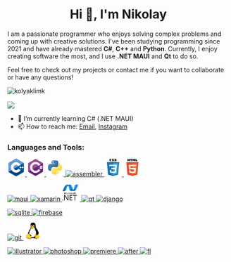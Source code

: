 <h1 align="center">Hi 👋, I'm Nikolay</h1>

I am a passionate programmer who enjoys solving complex problems and coming up with creative solutions. I've been studying programming since 2021 and have already mastered **C#**, **C++** and **Python**. Currently, I enjoy creating software the most, and I use **.NET MAUI** and **Qt** to do so.

Feel free to check out my projects or contact me if you want to collaborate or have any questions!

<p align="left"> <img src="https://komarev.com/ghpvc/?username=kolyaklimk&label=Profile%20views&color=b40e0e&style=flat" alt="kolyaklimk" /></p>

<p><img align="center" src="https://github-readme-stats.vercel.app/api/top-langs?username=kolyaklimk&show_icons=true&theme=dark&locale=en&layout=compact"/></p>

- 🌱 I’m currently learning C# (.NET MAUI)
- 📫 How to reach me: [Email](mailto:kolyaklimk@gmail.com), [Instagram](https://instagram.com/klimkovich_kolya)

<h3 align="left">Languages and Tools:</h3>
<p> 
  <a href="https://www.w3schools.com/cpp/" target="_blank" rel="noreferrer"> 
    <img src="https://raw.githubusercontent.com/devicons/devicon/master/icons/cplusplus/cplusplus-original.svg" alt="cplusplus" width="40" height="40"/> 
  </a> 
  
  <a href="https://www.w3schools.com/cs/" target="_blank" rel="noreferrer"> 
    <img src="https://raw.githubusercontent.com/devicons/devicon/master/icons/csharp/csharp-original.svg" alt="csharp" width="40" height="40"/> 
  </a>
  
  <a href="https://www.python.org" target="_blank" rel="noreferrer"> 
  <img src="https://raw.githubusercontent.com/devicons/devicon/master/icons/python/python-original.svg" alt="python" width="40" height="40"/> 
  </a> 
  
  <a href="https://ru.wikipedia.org/wiki/%D0%90%D1%81%D1%81%D0%B5%D0%BC%D0%B1%D0%BB%D0%B5%D1%80" target="_blank" rel="noreferrer"> 
  <img src="https://cdn.hackr.io/uploads/topics_svg/1515163329FBBk5SGRAt.svg" alt="assembler" width="40" height="40"/> 
  </a> 
  
  <a href="https://www.w3schools.com/css/" target="_blank" rel="noreferrer"> 
    <img src="https://raw.githubusercontent.com/devicons/devicon/master/icons/css3/css3-original-wordmark.svg" alt="css3" width="40" height="40"/>
  </a>

  <a href="https://www.w3.org/html/" target="_blank" rel="noreferrer"> 
  <img src="https://raw.githubusercontent.com/devicons/devicon/master/icons/html5/html5-original-wordmark.svg" alt="html5" width="40" height="40"/> 
  </a>  
</p>

<p>     
  <a href="https://learn.microsoft.com/en-us/dotnet/maui/" target="_blank" rel="noreferrer">
    <img src="https://f4n3x6c5.stackpathcdn.com/UploadFile/MinorCatImages/dotnet-maui_052650088.png" alt="maui" width="40" height="40"/> 
  </a> 
   
  <a href="https://dotnet.microsoft.com/apps/xamarin" target="_blank" rel="noreferrer"> 
  <img src="https://raw.githubusercontent.com/detain/svg-logos/780f25886640cef088af994181646db2f6b1a3f8/svg/xamarin.svg" alt="xamarin" width="40" height="40"/> 
  </a>   
  
  <a href="https://dotnet.microsoft.com/" target="_blank" rel="noreferrer">
    <img src="https://raw.githubusercontent.com/devicons/devicon/master/icons/dot-net/dot-net-original-wordmark.svg" alt="dotnet" width="40" height="40"/>
  </a>
    
  <a href="https://www.qt.io/" target="_blank" rel="noreferrer"> 
  <img src="https://upload.wikimedia.org/wikipedia/commons/0/0b/Qt_logo_2016.svg" alt="qt" width="40" height="40"/>
  </a>     
  
  <a href="https://www.djangoproject.com/" target="_blank" rel="noreferrer">
    <img src="https://cdn.worldvectorlogo.com/logos/django.svg" alt="django" width="40" height="40"/> 
  </a> 
</p>

<p>   
  <a href="https://www.sqlite.org/" target="_blank" rel="noreferrer"> 
  <img src="https://www.vectorlogo.zone/logos/sqlite/sqlite-icon.svg" alt="sqlite" width="40" height="40"/> 
  </a> 

  <a href="https://firebase.google.com/" target="_blank" rel="noreferrer"> 
  <img src="https://www.vectorlogo.zone/logos/firebase/firebase-icon.svg" alt="firebase" width="40" height="40"/> 
  </a>    
</p>

<p>     
  <a href="https://git-scm.com/" target="_blank" rel="noreferrer"> 
  <img src="https://www.vectorlogo.zone/logos/git-scm/git-scm-icon.svg" alt="git" width="40" height="40"/> 
  </a> 

  <a href="https://www.linux.org/" target="_blank" rel="noreferrer"> 
  <img src="https://raw.githubusercontent.com/devicons/devicon/master/icons/linux/linux-original.svg" alt="linux" width="40" height="40"/> 
  </a>   
</p>

<p>     
  <a href="https://www.adobe.com/in/products/illustrator.html" target="_blank" rel="noreferrer">
  <img src="https://upload.wikimedia.org/wikipedia/commons/f/fb/Adobe_Illustrator_CC_icon.svg" alt="illustrator" width="40" height="40"/> 
  </a> 
  
  <a href="https://www.photoshop.com/en" target="_blank" rel="noreferrer">
  <img src="https://upload.wikimedia.org/wikipedia/commons/a/af/Adobe_Photoshop_CC_icon.svg" alt="photoshop" width="40" height="40"/> 
  </a> 

  <a href="https://www.adobe.com/ru/products/premiere.html" target="_blank" rel="noreferrer">
  <img src="https://upload.wikimedia.org/wikipedia/commons/4/40/Adobe_Premiere_Pro_CC_icon.svg" alt="premiere" width="40" height="40"/> 
  </a> 

  <a href="https://www.adobe.com/products/aftereffects.html" target="_blank" rel="noreferrer">
  <img src="https://upload.wikimedia.org/wikipedia/commons/c/cb/Adobe_After_Effects_CC_icon.svg" alt="after" width="40" height="40"/> 
  </a>   

  <a href="https://www.image-line.com/" target="_blank" rel="noreferrer">
  <img src="https://cdn.icon-icons.com/icons2/17/PNG/256/application_software_flstudio_1956.png" alt="fl" width="40" height="40"/> 
  </a>   
</p>

<!-- https://rahuldkjain.github.io/gh-profile-readme-generator/ -->
